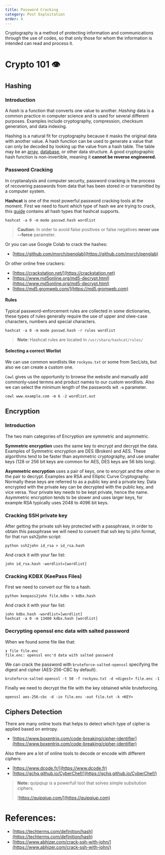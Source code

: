 ```yaml
---
title: Password Cracking
category: Post Exploitation
order: 4
---
```


Cryptography is a method of protecting information and communications through the use of codes, so that only those for whom the information is intended can read and process it.


# Crypto 101 👁

## Hashing

### **Introduction**

A _hash_ is a function that converts one value to another. _Hashing_ data is a common practice in computer science and is used for several different purposes. Examples include cryptography, compression, checksum generation, and data indexing.

Hashing is a natural fit for cryptography because it masks the original data with another value. A hash function can be used to generate a value that can only be decoded by looking up the value from a hash table. The table may be an [array](https://techterms.com/definition/array), [database](https://techterms.com/definition/database), or other data structure. A good cryptographic hash function is non-invertible, meaning it **cannot be reverse engineered.**

### Password Cracking

In cryptanalysis and computer security, password cracking is the process of recovering passwords from data that has been stored in or transmitted by a computer system.

**Hashcat** is one of the most powerful password cracking tools at the moment. First we need to fount which type of hash we are trying to crack, this [guide](https://hashcat.net/wiki/doku.php?id=example\_hashes) contains all hash types that hashcat supports.

```
hashcat -a 0 -m mode passwd.hash wordlist
```

> **Caution**: In order to avoid false positives or false negatives **never use --force** parameter.

Or you can use Google Colab to crack the hashes:

* [https://github.com/mxrch/penglab](https://github.com/mxrch/penglab)

Or other online free crackers:

* [https://crackstation.net/](https://crackstation.net)
* [https://www.md5online.org/md5-decrypt.html](https://www.md5online.org/md5-decrypt.html)
* [https://md5.gromweb.com/](https://md5.gromweb.com)

#### Rules

Typical password-enforcement rules are collected in some dictionaries, these types of rules generally require the use of upper and olwe-case characters, numbers and special characters.

```
hashcat -a 0 -m mode passwd.hash -r rules wordlist
```

> **Note**: Hashcat rules are located in `/usr/share/hashcat/rules/`

#### Selecting a correct Worlist

We can use common wordlists like `rockyou.txt` or some from SecLists, but also we can create a custom one.

`Cewl` gives us the opportunity to browse the website and manually add commonly-used termns and product names to our custom wordlists. Also we can select the minimum length of the passwords wit `-m` parameter.

```
cewl www.example.com -m 6 -2 wordlist.out
```

## Encryption

### Introduction

The two main categories of Encryption are symmetric and asymmetric.

**Symmetric encryption** uses the same key to encrypt and decrypt the data. Examples of Symmetric encryption are DES (Broken) and AES. These algorithms tend to be faster than asymmetric cryptography, and use smaller keys (128 or 256 bit keys are common for AES, DES keys are 56 bits long).

**Asymmetric encryption** uses a pair of keys, one to encrypt and the other in the pair to decrypt. Examples are RSA and Elliptic Curve Cryptography. Normally these keys are referred to as a public key and a private key. Data encrypted with the private key can be decrypted with the public key, and vice versa. Your private key needs to be kept private, hence the name. Asymmetric encryption tends to be slower and uses larger keys, for example RSA typically uses 2048 to 4096 bit keys.

### Cracking SSH private key

After getting the private ssh key protected with a passphrase, in order to obtain this passphrase we will need to convert that ssh key to john format, for that run ssh2john script:

```
python ssh2john id_rsa > id_rsa.hash
```

And crack it with your fav list:

```
john id_rsa.hash -wordlist=[wordlist]
```

### Cracking KDBX (KeePass Files)

First we need to convert our file to a hash.

```
python keepass2john file.kdbx > kdbx.hash
```

And crack it with your fav list:

```
john kdbx.hash -wordlist=[wordlist]
hashcat -a 0 -m 13400 kdbx.hash [wordlist]
```

### Decrypting openssl enc data with salted password

When we found some file like that:

```
❯ file file.enc
file.enc: openssl enc'd data with salted password
```

We can crack the password with `bruteforce-salted-openssl` specifying the digest and cipher (AES-256-CBC by default).

```
bruteforce-salted-openssl -t 50 -f rockyou.txt -d <digest> file.enc -1
```

Finally we need to decrypt the file with the key obtained while bruteforcing.

```
openssl aes-256-cbc -d -in file.enc -out file.txt -k <KEY>
```

## Ciphers Detection

There are many online tools that helps to detect which type of cipher is applied based on entropy.

* [https://www.boxentriq.com/code-breaking/cipher-identifier](https://www.boxentriq.com/code-breaking/cipher-identifier)

Also there are a lot of online tools to decode or encode with different ciphers:

* [https://www.dcode.fr/](https://www.dcode.fr)
* [https://gchq.github.io/CyberChef/](https://gchq.github.io/CyberChef/)

> **Note:** quipqiup is a powerfull tool that solves simple subsitution ciphers.
>
> [https://quipqiup.com/](https://quipqiup.com)

# References:

* [https://techterms.com/definition/hash](https://techterms.com/definition/hash)
* [https://www.abhizer.com/crack-ssh-with-john/](https://www.abhizer.com/crack-ssh-with-john/)
